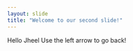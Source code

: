 ```yaml
---
layout: slide
title: "Welcome to our second slide!"
---
```

Hello Jheel
Use the left arrow to go back!

